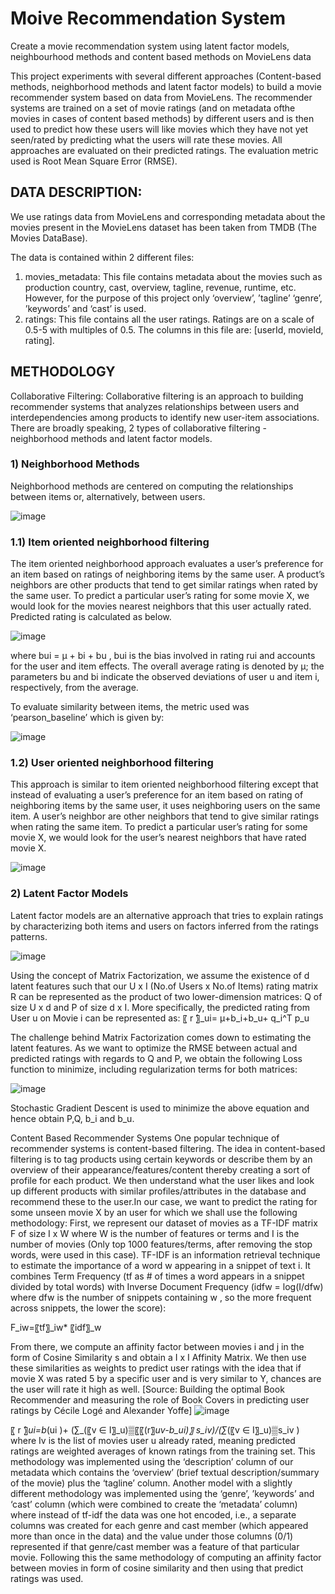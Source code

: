 # Moive Recommendation System
Create a movie recommendation system using latent factor models, neighbourhood methods and content based methods on MovieLens data

This project experiments with several different approaches (Content-based methods, neighborhood methods and latent factor models) to build a movie recommender system based on data from MovieLens. The recommender systems are trained on a set of movie ratings (and on metadata ofthe movies in cases of content based methods) by different users and is then used to predict how these users will like movies which they have not yet seen/rated by predicting what the users will rate these movies. All approaches are evaluated on their predicted ratings. The evaluation metric used is Root Mean Square Error (RMSE).

## DATA DESCRIPTION:

We use ratings data from MovieLens and corresponding metadata about the movies present in the MovieLens dataset has been taken from TMDB (The Movies DataBase).

The data is contained within 2 different files:
1) movies_metadata: This file contains metadata about the movies such as production country, cast, overview, tagline, revenue, runtime, etc. However, for the purpose of this project only ‘overview’, ’tagline’ ‘genre’, ’keywords’ and ‘cast’ is used.
2) ratings: This file contains all the user ratings. Ratings are on a scale of 0.5-5 with multiples of 0.5. The columns in this file are: [userId, movieId, rating].

## METHODOLOGY

Collaborative Filtering:
Collaborative filtering is an approach to building recommender systems that analyzes relationships between users and interdependencies among products to identify new user-item associations. There are broadly speaking, 2 types of collaborative filtering - neighborhood methods and latent factor models.

### 1) Neighborhood Methods
Neighborhood methods are centered on computing the relationships between items or, alternatively, between users.

![image](https://user-images.githubusercontent.com/59964344/138456863-904221cc-e12a-4083-a1fb-abc73a7071a6.png)


### 1.1) Item oriented neighborhood filtering
The item oriented neighborhood approach evaluates a user’s preference for an item based on ratings of neighboring items by the same user. A product’s neighbors are other products that tend to get similar ratings when rated by the same user. To predict a particular user’s rating for some movie X, we would look for the movies nearest neighbors that this user actually rated. Predicted rating is calculated as below.

![image](https://user-images.githubusercontent.com/59964344/138456923-cd9ebf64-a488-459c-8a4e-73cc467f2d11.png)

where bui = μ + bi + bu , bui is the bias involved in rating rui and accounts for the user and item effects. The overall average rating is denoted by μ; the parameters bu and bi indicate the observed deviations of user u and item i, respectively, from the average.

To evaluate similarity between items, the metric used was ‘pearson_baseline’ which is given by:

![image](https://user-images.githubusercontent.com/59964344/138457616-6f7d263f-83f0-4337-8b16-e0636cb7a0f1.png)

### 1.2)	User oriented neighborhood filtering 
This approach is similar to item oriented neighborhood filtering except that instead of evaluating a user’s preference for an item based on rating of neighboring items by the same user, it uses neighboring users on the same item. A user’s neighbor are other neighbors that tend to give similar ratings when rating the same item. To predict a particular user’s rating for some movie X, we would look for the user’s nearest neighbors that have rated movie X. 

![image](https://user-images.githubusercontent.com/59964344/138457647-ea7bce31-258c-44d1-a1a2-7b3a568bbc62.png)


### 2) Latent Factor Models 
Latent factor models are an alternative approach that tries to explain ratings by characterizing both items and users on factors inferred from the ratings patterns.

![image](https://user-images.githubusercontent.com/59964344/138457662-183b8956-74c6-47bd-8010-cd27b34a967a.png)

Using the concept of Matrix Factorization, we assume the existence of d latent features such that our U x I (No.of Users x No.of Items) rating matrix R can be represented as the product of two lower-dimension matrices: Q of size U x d and P of size d x I. More specifically, the predicted rating from User u on Movie i can be represented as:
〖 r ̂〗_ui= μ+b_i+b_u+ q_i^T p_u

The challenge behind Matrix Factorization comes down to estimating the latent features. As we want to optimize the RMSE between actual and predicted ratings with regards to Q and P, we obtain the following Loss function to minimize, including regularization terms for both matrices:

![image](https://user-images.githubusercontent.com/59964344/138457714-7f2eba31-45d6-46b9-a2c0-6a0dfe584a9b.png)

Stochastic Gradient Descent is used to minimize the above equation and hence obtain P,Q, b_i  and b_u.

Content Based Recommender Systems
One popular technique of recommender systems is content-based filtering. The idea in content-based filtering is to tag products using certain keywords or describe them by an overview of their appearance/features/content thereby creating a sort of profile for each product. We then understand what the user likes and look up different products with similar profiles/attributes in the database and recommend these to the user.In our case, we want to predict the rating for some unseen movie X by an user for which we shall use the following methodology:
First, we represent our dataset of movies as a TF-IDF matrix F of size I x W where W is the number of features or terms and I is the number of movies (Only top 1000 features/terms, after removing the stop words, were used in this case). 
TF-IDF is an information retrieval technique to estimate the importance of a word w appearing in a snippet of text i. It combines Term Frequency (tf as # of times a word appears in a snippet divided by total words) with Inverse Document Frequency (idfw = log(I/dfw) where dfw is the number of snippets containing w , so the more frequent across snippets, the lower the score): 

F_iw=〖tf〗_iw* 〖idf〗_w  

From there, we compute an affinity factor between movies i and j in the form of Cosine Similarity s and obtain a I x I Affinity Matrix. We then use these similarities as weights to predict user ratings with the idea that if movie X was rated 5 by a specific user and is very similar to Y, chances are the user will rate it high as well. [Source: Building the optimal Book Recommender and measuring the role of Book Covers in predicting user ratings by Cécile Logé and Alexander Yoffe]
![image](https://user-images.githubusercontent.com/59964344/138457813-3b44679f-f1ee-4eb7-99d8-5b4a6e959cee.png)

〖 r ̂〗_ui=b_(ui )+  (∑_(〖v ∈ I〗_u)▒〖〖(r〗_uv-b_ui)〗 s_iv)/(∑_(〖v ∈ I〗_u)▒s_iv )
where Iv is the list of movies user u already rated, meaning predicted ratings are weighted averages of known ratings from the training set.
This methodology was implemented using the ‘description’ column of our metadata which contains the ‘overview’ (brief textual description/summary of the movie) plus the ‘tagline’ column. Another model with a slightly different methodology was implemented using the ‘genre’, ’keywords’ and ‘cast’ column (which were combined to create the ‘metadata’ column) where instead of tf-idf the data was one hot encoded, i.e., a separate columns was created for each genre and cast member (which appeared more than once in the data) and the value under those columns (0/1) represented if that genre/cast member was a feature of that particular movie. Following this the same methodology of computing an affinity factor between movies in form of cosine similarity and then using that predict ratings was used.

